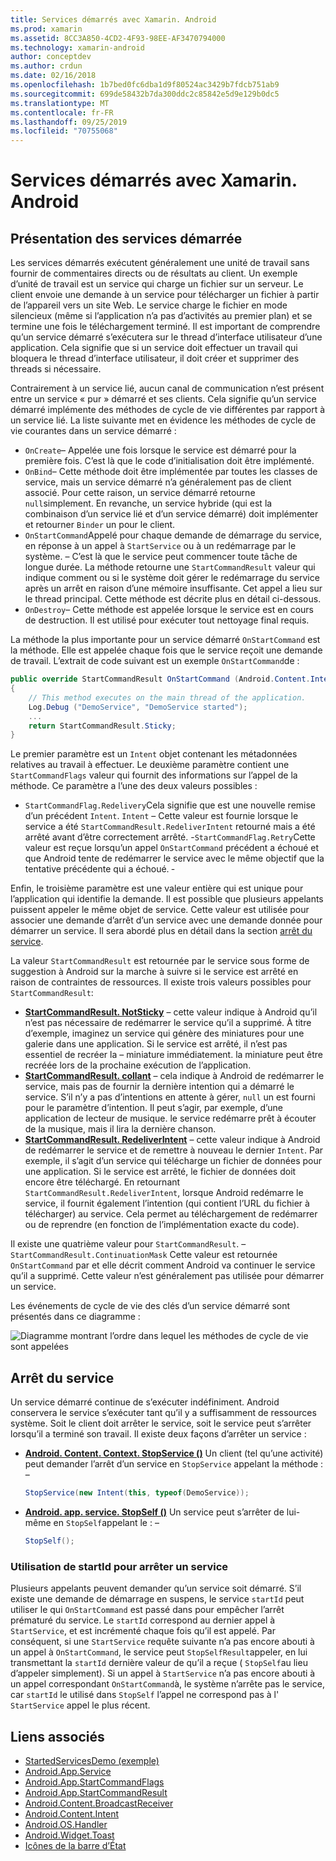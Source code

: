 ```yaml
---
title: Services démarrés avec Xamarin. Android
ms.prod: xamarin
ms.assetid: 8CC3A850-4CD2-4F93-98EE-AF3470794000
ms.technology: xamarin-android
author: conceptdev
ms.author: crdun
ms.date: 02/16/2018
ms.openlocfilehash: 1b7bed0fc6dba1d9f80524ac3429b7fdcb751ab9
ms.sourcegitcommit: 699de58432b7da300ddc2c85842e5d9e129b0dc5
ms.translationtype: MT
ms.contentlocale: fr-FR
ms.lasthandoff: 09/25/2019
ms.locfileid: "70755068"
---
```

# <a name="started-services-with-xamarinandroid"></a>Services démarrés avec Xamarin. Android

## <a name="started-services-overview"></a>Présentation des services démarrée

Les services démarrés exécutent généralement une unité de travail sans fournir de commentaires directs ou de résultats au client. Un exemple d’unité de travail est un service qui charge un fichier sur un serveur. Le client envoie une demande à un service pour télécharger un fichier à partir de l’appareil vers un site Web. Le service charge le fichier en mode silencieux (même si l’application n’a pas d’activités au premier plan) et se termine une fois le téléchargement terminé. Il est important de comprendre qu’un service démarré s’exécutera sur le thread d’interface utilisateur d’une application. Cela signifie que si un service doit effectuer un travail qui bloquera le thread d’interface utilisateur, il doit créer et supprimer des threads si nécessaire.

Contrairement à un service lié, aucun canal de communication n’est présent entre un service « pur » démarré et ses clients. Cela signifie qu’un service démarré implémente des méthodes de cycle de vie différentes par rapport à un service lié. La liste suivante met en évidence les méthodes de cycle de vie courantes dans un service démarré :

- `OnCreate`&ndash; Appelée une fois lorsque le service est démarré pour la première fois. C’est là que le code d’initialisation doit être implémenté.
- `OnBind`&ndash; Cette méthode doit être implémentée par toutes les classes de service, mais un service démarré n’a généralement pas de client associé. Pour cette raison, un service démarré retourne `null`simplement. En revanche, un service hybride (qui est la combinaison d’un service lié et d’un service démarré) doit implémenter et retourner `Binder` un pour le client.
- `OnStartCommand`Appelé pour chaque demande de démarrage du service, en réponse à un appel à `StartService` ou à un redémarrage par le système. &ndash; C’est là que le service peut commencer toute tâche de longue durée. La méthode retourne une `StartCommandResult` valeur qui indique comment ou si le système doit gérer le redémarrage du service après un arrêt en raison d’une mémoire insuffisante. Cet appel a lieu sur le thread principal. Cette méthode est décrite plus en détail ci-dessous.
- `OnDestroy`&ndash; Cette méthode est appelée lorsque le service est en cours de destruction. Il est utilisé pour exécuter tout nettoyage final requis.

La méthode la plus importante pour un service démarré `OnStartCommand` est la méthode. Elle est appelée chaque fois que le service reçoit une demande de travail. L’extrait de code suivant est un exemple `OnStartCommand`de : 

```csharp
public override StartCommandResult OnStartCommand (Android.Content.Intent intent, StartCommandFlags flags, int startId)
{
    // This method executes on the main thread of the application.
    Log.Debug ("DemoService", "DemoService started");
    ...
    return StartCommandResult.Sticky;
}
```

Le premier paramètre est un `Intent` objet contenant les métadonnées relatives au travail à effectuer. Le deuxième paramètre contient une `StartCommandFlags` valeur qui fournit des informations sur l’appel de la méthode. Ce paramètre a l’une des deux valeurs possibles :

- `StartCommandFlag.Redelivery`Cela signifie que est une nouvelle remise d’un précédent `Intent`. `Intent` &ndash; Cette valeur est fournie lorsque le service a été `StartCommandResult.RedeliverIntent` retourné mais a été arrêté avant d’être correctement arrêté.
-`StartCommandFlag.Retry`Cette valeur est reçue lorsqu’un appel `OnStartCommand` précédent a échoué et que Android tente de redémarrer le service avec le même objectif que la tentative précédente qui a échoué. &dash;

Enfin, le troisième paramètre est une valeur entière qui est unique pour l’application qui identifie la demande. Il est possible que plusieurs appelants puissent appeler le même objet de service. Cette valeur est utilisée pour associer une demande d’arrêt d’un service avec une demande donnée pour démarrer un service. Il sera abordé plus en détail dans la section [arrêt du service](#Stopping_the_Service). 

La valeur `StartCommandResult` est retournée par le service sous forme de suggestion à Android sur la marche à suivre si le service est arrêté en raison de contraintes de ressources. Il existe trois valeurs possibles pour `StartCommandResult`:

- **[StartCommandResult. NotSticky](xref:Android.App.StartCommandResult.NotSticky)** &ndash; cette valeur indique à Android qu’il n’est pas nécessaire de redémarrer le service qu’il a supprimé. À titre d’exemple, imaginez un service qui génère des miniatures pour une galerie dans une application. Si le service est arrêté, il n’est pas essentiel de recréer la &ndash; miniature immédiatement. la miniature peut être recréée lors de la prochaine exécution de l’application.
- **[StartCommandResult. collant](xref:Android.App.StartCommandResult.Sticky)** &ndash; cela indique à Android de redémarrer le service, mais pas de fournir la dernière intention qui a démarré le service. S’il n’y a pas d’intentions en attente à gérer, `null` un est fourni pour le paramètre d’intention. Il peut s’agir, par exemple, d’une application de lecteur de musique. le service redémarre prêt à écouter de la musique, mais il lira la dernière chanson.
- **[StartCommandResult. RedeliverIntent](xref:Android.App.StartCommandResult.RedeliverIntent)** &ndash; cette valeur indique à Android de redémarrer le service et de remettre à nouveau le dernier `Intent`. Par exemple, il s’agit d’un service qui télécharge un fichier de données pour une application. Si le service est arrêté, le fichier de données doit encore être téléchargé. En retournant `StartCommandResult.RedeliverIntent`, lorsque Android redémarre le service, il fournit également l’intention (qui contient l’URL du fichier à télécharger) au service. Cela permet au téléchargement de redémarrer ou de reprendre (en fonction de l’implémentation exacte du code).

Il existe une quatrième valeur pour `StartCommandResult`. &ndash; `StartCommandResult.ContinuationMask` Cette valeur est retournée `OnStartCommand` par et elle décrit comment Android va continuer le service qu’il a supprimé. Cette valeur n’est généralement pas utilisée pour démarrer un service.

Les événements de cycle de vie des clés d’un service démarré sont présentés dans ce diagramme : 

![Diagramme montrant l’ordre dans lequel les méthodes de cycle de vie sont appelées](started-services-images/started-service-01.png "Diagramme montrant l’ordre dans lequel les méthodes de cycle de vie sont appelées.")

<a name="Stopping_the_Service" />

## <a name="stopping-the-service"></a>Arrêt du service

Un service démarré continue de s’exécuter indéfiniment. Android conservera le service s’exécuter tant qu’il y a suffisamment de ressources système. Soit le client doit arrêter le service, soit le service peut s’arrêter lorsqu’il a terminé son travail. Il existe deux façons d’arrêter un service : 

- **[Android. Content. Context. StopService ()](xref:Android.Content.Context.StopService*)** Un client (tel qu’une activité) peut demander l’arrêt d’un service en `StopService` appelant la méthode : &ndash;

    ```csharp
    StopService(new Intent(this, typeof(DemoService));
    ```

- **[Android. app. service. StopSelf ()](xref:Android.App.Service.StopSelf*)** Un service peut s’arrêter de lui-même en `StopSelf`appelant le : &ndash;

    ```csharp
    StopSelf();
    ```

### <a name="using-startid-to-stop-a-service"></a>Utilisation de startId pour arrêter un service

Plusieurs appelants peuvent demander qu’un service soit démarré. S’il existe une demande de démarrage en suspens, le service `startId` peut utiliser le qui `OnStartCommand` est passé dans pour empêcher l’arrêt prématuré du service. Le `startId` correspond au dernier appel à `StartService`, et est incrémenté chaque fois qu’il est appelé. Par conséquent, si une `StartService` requête suivante n’a pas encore abouti à un appel à `OnStartCommand`, le service peut `StopSelfResult`appeler, en lui transmettant la `startId` dernière valeur de qu’il a reçue ( `StopSelf`au lieu d’appeler simplement). Si un appel à `StartService` n’a pas encore abouti à un appel correspondant `OnStartCommand`à, le système n’arrête pas le service, car `startId` le utilisé dans `StopSelf` l’appel ne correspond pas à l' `StartService` appel le plus récent.

## <a name="related-links"></a>Liens associés

- [StartedServicesDemo (exemple)](https://docs.microsoft.com/samples/xamarin/monodroid-samples/applicationfundamentals-servicesamples-startedservicesdemo)
- [Android.App.Service](xref:Android.App.Service)
- [Android.App.StartCommandFlags](xref:Android.App.StartCommandFlags)
- [Android.App.StartCommandResult](xref:Android.App.StartCommandResult)
- [Android.Content.BroadcastReceiver](xref:Android.Content.BroadcastReceiver)
- [Android.Content.Intent](xref:Android.Content.Intent)
- [Android.OS.Handler](xref:Android.OS.Handler)
- [Android.Widget.Toast](xref:Android.Widget.Toast)
- [Icônes de la barre d’État](https://developer.android.com/guide/practices/ui_guidelines/icon_design_status_bar.html)
